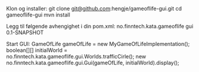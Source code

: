 Klon og installer:
    git clone git@github.com:hengje/gameoflife-gui.git
    cd gameoflife-gui
    mvn install

Legg til følgende avhengighet i din pom.xml:
   <dependency>
        <groupId>no.finntech.kata.gameoflife</groupId>
        <artifactId>gui</artifactId>
        <version>0.1-SNAPSHOT</version>
    </dependency>


Start GUI:
    GameOfLife gameOfLife = new MyGameOfLifeImplementation();
    boolean[][] initialWorld = no.finntech.kata.gameoflife.gui.Worlds.trafficCirle();
    new no.finntech.kata.gameoflife.gui.Gui(gameOfLife, initialWorld).display();
